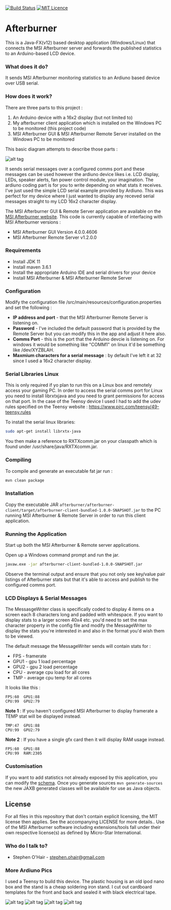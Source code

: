 [![Build Status](https://travis-ci.org/SuperEvenSteven/afterburner.svg)](https://travis-ci.org/SuperEvenSteven/afterburner/builds)
[![MIT Licence](https://badges.frapsoft.com/os/mit/mit.svg?v=103)](https://opensource.org/licenses/mit-license.php)
# Afterburner

This is a Java-FX(v12) based desktop application (Windows/Linux) that connects the MSI Afterburner server and forwards the published statistics to an Arduino-based LCD device. 

### What does it do? ###
It sends MSI Afterburner monitoring statistics to an Ardiuno based device over USB serial.

### How does it work? ###
There are three parts to this project :

1. An Arduino device with a 16x2 display (but not limited to)
2. My afterburner client application which is installed on the Windows PC to be monitored (this project code)
3. MSI Afterburner GUI & MSI Afterburner Remote Server installed on the Windows PC to be monitored

This basic diagram attempts to describe those parts :

![alt tag](imgs/diagram.png)

It sends serial messages over a configured comms port and these messages can be used however the ardiuno device likes i.e. LCD display, LEDs, speaker alerts, fan power control module, your imagination. The ardiuno coding part is for you to write depending on what stats it receives. I've just used the simple LCD serial example provided by Ardiuno. This was perfect for my device where I just wanted to display any receved serial messages straight to my LCD 16x2 character display.

The MSI Afterburner GUI & Remote Server application are available on the [MSI Afterburner website](http://event.msi.com/vga/afterburner/overview.htm). This code is currently capable of interfacing with MSI Afterburner versions : 

* MSI Afterburner GUI Version 4.0.0.4606
* MSI Afterburner Remote Server v1.2.0.0

### Requirements ###

* Install JDK 11
* Install maven 3.6.1
* Install the appropriate Arduino IDE and serial drivers for your device
* Install MSI Afterburner & MSI Afterburner Remote Server

### Configuration ###
Modify the configuration file /src/main/resources/configuration.properties and set the following : 

* **IP address and port** - that the MSI Afterburner Remote Server is listening on. 
* **Password** - I've included the default password that is provided by the Remote Server but you can modify this in the app and adjust it here also.
* **Comms Port** - this is the port that the Arduino devcie is listening on. For windows it would be something like "COMM1" on linux it'd be something like /dev/XYZBLAH.
* **Maxmium characters for a serial message** : by default I've left it at 32 since I used a 16x2 character display. 

### Serial Libraries Linux ###
This is only required if yo plan to run this on a Linux box and remotely access your gaming PC. In order to access the serial comms port for Linux you need to install librxtxjava and you need to grant permissions for access on that port. In the case of the Teensy device I used I had to add the udev rules specified on the Teensy website : https://www.pjrc.com/teensy/49-teensy.rules

To install the serial linux libraries:

```bash
sudo apt-get install librxtx-java
```

You then make a reference to RXTXcomm.jar on your classpath which is found under /usr/share/java/RXTXcomm.jar.

### Compiling ###
To compile and generate an executable fat jar run : 

```bash
mvn clean package
```
### Installation ###
Copy the executable JAR ```afterburner/afterburner-client/target/afterburner-client-bundled-1.0.0-SNAPSHOT.jar``` to the PC running MSI Afterburner & Remote Server in order to run this client application.

### Running the Application ###

Start up both the MSI Afterburner & Remote server applications.

Open up a Windows command prompt and run the jar.


```bash
javaw.exe -jar afterburner-client-bundled-1.0.0-SNAPSHOT.jar
```

Observe the terminal output and ensure that you not only see key/value pair listings of Afterburner stats but that it's able to access and publish to the configured comms port.

### LCD Displays & Serial Messages ###

The MessasgeWriter class is specifically coded to display 4 items on a screen each 8 characters long and padded with whitespace. If you want to display stats to a larger screen 40x4 etc. you'd need to set the max character property in the config file and modify the MessageWriter to display the stats you're interested in and also in the format you'd wish them to be viewed.

The default message the MessageWriter sends will contain stats for :

* FPS - framerate
* GPU1 - gpu 1 load percentage
* GPU2 - gpu 2 load percentage
* CPU - average cpu load for all cores
* TMP - average cpu temp for all cores

It looks like this :


```
FPS:60  GPU1:88
CPU:99  GPU2:79
```

**Note 1** : If you haven't configured MSI Afterburner to display framerate a TEMP stat will be displayed instead. 

```
TMP:47  GPU1:88
CPU:99  GPU2:79
```

**Note 2** : If you have a single gfx card then it will display RAM usage instead.

```
FPS:60  GPU1:88
CPU:99  RAM:2305
```

### Customisation ###
If you want to add statistics not already exposed by this application, you can modify the [schema](afterburner/src/main/resources/schema.xsd). Once you generate sources ```mvn generate-sources``` the new JAXB generated classes will be available for use as Java objects.

## License
For all files in this repository that don't contain explicit licensing, the MIT license then applies. See the accompanying LICENSE for more details.. Use of the MSI Afterburner software including extensions/tools fall under their own respective license(s) as defined by Micro-Star International.

### Who do I talk to? ###

* Stephen O'Hair - stephen.ohair@gmail.com

### More Ardiuno Pics ###
I used a Teensy to build this device. The plastic housing is an old ipod nano box and the stand is a cheap soldering iron stand. I cut out cardboard templates for the front and back and sealed it with black electrical tape.

![alt tag](imgs/side.jpg)
![alt tag](imgs/front.jpg)
![alt tag](imgs/front2.jpg)
![alt tag](imgs/back.jpg)